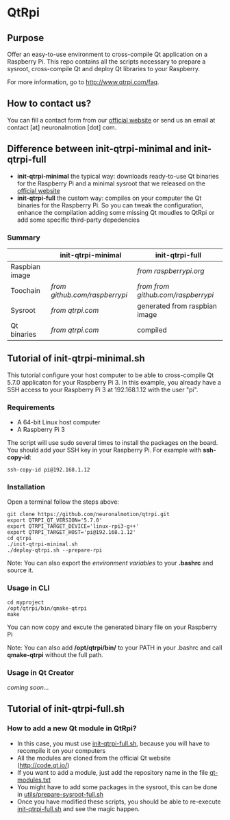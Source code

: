 # QtRpi

## Purpose
Offer an easy-to-use environment to cross-compile Qt application on a Raspberry Pi. This repo contains all the scripts necessary to prepare a sysroot, cross-compile Qt and deploy Qt libraries to your Raspberry.

For more information, go to http://www.qtrpi.com/faq.

## How to contact us?
You can fill a contact form from our [official website](https://www.neuronalmotion.com/contact/) or send us an email at contact [at] neuronalmotion [dot] com.

## Difference between init-qtrpi-minimal and init-qtrpi-full
* **init-qtrpi-minimal** the typical way: downloads ready-to-use Qt binaries for the Raspberry Pi and a minimal sysroot that we released on the [official website](http://www.qtrpi.com/download)
* **init-qtrpi-full** the custom way: compiles on your computer the Qt binaries for the Raspberry Pi. So you can tweak the configuration, enhance the compilation adding some missing Qt moudles to QtRpi or add some specific third-party depedencies

### Summary
|                     | init-qtrpi-minimal            | init-qtrpi-full                      |
| ------------------- | ----------------------------- | ------------------------------------ |
| Raspbian image      |                               | *from raspberrypi.org*               |
| Toochain            | *from github.com/raspberrypi* | *from from github.com/raspberrypi*   |
| Sysroot             | *from qtrpi.com*              | generated from raspbian image        |
| Qt binaries         | *from qtrpi.com*              | compiled                             |

## Tutorial of init-qtrpi-minimal.sh

This tutorial configure your host computer to be able to cross-compile Qt 5.7.0 applicaton for your Raspberry Pi 3. In this example, you already have a SSH access to your Raspberry Pi 3 at 192.168.1.12 with the user "pi".

### Requirements
* A 64-bit Linux host computer
* A Raspberry Pi 3

The script will use sudo several times to install the packages on the board. You should add your SSH key in your Raspberry Pi. For example with **ssh-copy-id**:
```
ssh-copy-id pi@192.168.1.12
```

### Installation 
Open a terminal follow the steps above:
```
git clone https://github.com/neuronalmotion/qtrpi.git
export QTRPI_QT_VERSION='5.7.0'
export QTRPI_TARGET_DEVICE='linux-rpi3-g++'
export QTRPI_TARGET_HOST='pi@192.168.1.12'
cd qtrpi
./init-qtrpi-minimal.sh
./deploy-qtrpi.sh --prepare-rpi
```

Note: You can also export the *environment variables* to your **.bashrc** and source it.

### Usage in CLI
```
cd myproject
/opt/qtrpi/bin/qmake-qtrpi
make
```
You can now copy and excute the generated binary file on your Raspberry Pi

Note: You can also add **/opt/qtrpi/bin/** to your PATH in your .bashrc and call **qmake-qtrpi** without the full path.

### Usage in Qt Creator
*coming soon...*

## Tutorial of init-qtrpi-full.sh

### How to add a new Qt module in QtRpi?
* In this case, you must use [init-qtrpi-full.sh](https://github.com/neuronalmotion/qtrpi/blob/develop/init-qtrpi-full.sh), because you will have to recompile it on your computers
* All the modules are cloned from the official Qt website (http://code.qt.io/)
* If you want to add a module, just add the repository name in the file [qt-modules.txt](https://github.com/neuronalmotion/qtrpi/blob/develop/qt-modules.txt)
* You might have to add some packages in the sysroot, this can be done in [utils/prepare-sysroot-full.sh](https://github.com/neuronalmotion/qtrpi/blob/develop/utils/prepare-sysroot-full.sh)
* Once you have modified these scripts, you should be able to re-execute [init-qtrpi-full.sh](https://github.com/neuronalmotion/qtrpi/blob/develop/init-qtrpi-full.sh) and see the magic happen.

